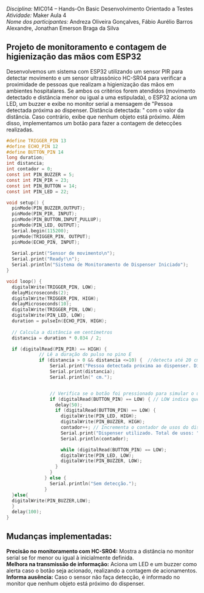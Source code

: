 *Disciplina:* MIC014 – Hands-On Basic Desenvolvimento Orientado a Testes  
*Atividade:* Maker Aula 4   
*Nome dos participantes:* Andreza Oliveira Gonçalves, Fábio Aurélio Barros Alexandre, Jonathan Emerson Braga da Silva  
 
## **Projeto de monitoramento e contagem de higienização das mãos com ESP32**

Desenvolvemos um sistema com ESP32 utilizando um sensor PIR para detectar movimento e um sensor ultrassônico HC-SR04 para verificar a proximidade de pessoas que realizam a higienização das mãos em ambientes hospitalares. Se ambos os critérios forem atendidos (movimento detectado e distância menor ou igual a uma estipulada), o ESP32 aciona um LED, um buzzer e exibe no monitor serial a mensagem de "Pessoa detectada próxima ao dispenser. Distância detectada: " com o valor da distância. Caso contrário, exibe que nenhum objeto está próximo. Além disso, implementamos um botão para fazer a contagem de detecções realizadas.

```c
#define TRIGGER_PIN 13     
#define ECHO_PIN 12        
#define BUTTON_PIN 14       
long duration;             
int distancia;             
int contador = 0;
const int PIN_BUZZER = 5;
const int PIN_PIR = 23;
const int PIN_BUTTON = 14;
const int PIN_LED = 22;

void setup() {
  pinMode(PIN_BUZZER,OUTPUT);
  pinMode(PIN_PIR, INPUT);
  pinMode(PIN_BUTTON,INPUT_PULLUP);
  pinMode(PIN_LED, OUTPUT);
  Serial.begin(115200);
  pinMode(TRIGGER_PIN, OUTPUT);    
  pinMode(ECHO_PIN, INPUT);        
  
  Serial.print("Sensor de movimento\n");
  Serial.print("Ready!\n");
  Serial.println("Sistema de Monitoramento de Dispenser Iniciado");
}

void loop() {
  digitalWrite(TRIGGER_PIN, LOW);
  delayMicroseconds(2);
  digitalWrite(TRIGGER_PIN, HIGH);
  delayMicroseconds(10);
  digitalWrite(TRIGGER_PIN, LOW);
  digitalWrite(PIN_LED, LOW);
  duration = pulseIn(ECHO_PIN, HIGH);
            
  // Calcula a distância em centímetros
  distancia = duration * 0.034 / 2;

  if (digitalRead(PIN_PIR) == HIGH) {
            // Lê a duração do pulso no pino E
            if (distancia > 0 && distancia <=10) {  //detecta até 20 cm
                Serial.print("Pessoa detectada próxima ao dispenser. Distância detectada: ");
                Serial.print(distancia);
                Serial.println(" cm.");


                // Verifica se o botão foi pressionado para simular o uso do dispenser
                if (digitalRead(BUTTON_PIN) == LOW) { // LOW indica que o botão foi pressionado
                  delay(50);
                  if (digitalRead(BUTTON_PIN) == LOW) {
                    digitalWrite(PIN_LED, HIGH);
                    digitalWrite(PIN_BUZZER, HIGH);
                    contador++; // Incrementa o contador de usos do dispenser
                    Serial.print("Dispenser utilizado. Total de usos: ");
                    Serial.println(contador);

                    while (digitalRead(BUTTON_PIN) == LOW);
                    digitalWrite(PIN_LED, LOW);
                    digitalWrite(PIN_BUZZER, LOW);
                  }
                }
              } else {
                Serial.println("Sem detecção.");
              }  
  }else{
  digitalWrite(PIN_BUZZER,LOW);
  }
  delay(100);
}
```
## Mudanças implementadas: 
**Precisão no monitoramento com HC-SR04:** Mostra a distância no monitor serial se for menor ou igual à inicialmente definida.  
**Melhora na transmissão de informação:** Aciona um LED e um buzzer como alerta caso o botão seja acionado, realizando a contagem de acionamentos.  
**Informa ausência:** Caso o sensor não faça detecção, é informado no monitor que nenhum objeto está próximo do dispenser.

